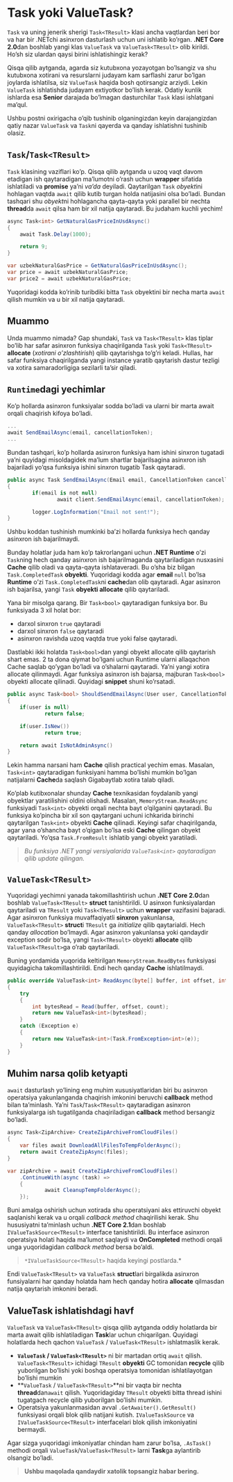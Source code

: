 # Task yoki ValueTask?

`Task` va uning jenerik sherigi `Task<TResult>` klasi ancha vaqtlardan beri bor va har bir .NETchi asinxron dasturlash uchun uni ishlatib ko’rgan. **.NET Core 2.0**dan boshlab yangi klas `ValueTask` va `ValueTask<TResult>` olib kirildi. Ho’sh siz ulardan qaysi birini ishlatishingiz kerak?

Qisqa qilib aytganda, agarda siz kutubxona yozayotgan bo’lsangiz va shu kutubxona xotirani va resurslarni  judayam kam sarflashi zarur bo’lgan joylarda ishlatilsa, siz `ValueTask` haqida bosh qotirsangiz arziydi. Lekin `ValueTask` ishlatishda judayam extiyotkor bo’lish kerak. Odatiy kunlik ishlarda esa **Senior** darajada bo’lmagan dasturchilar `Task` klasi ishlatgani ma’qul.

Ushbu postni oxirigacha o’qib tushinib olganingizdan keyin darajangizdan qatiy nazar `ValueTask` va `Task`ni qayerda va qanday ishlatishni tushinib olasiz.

## `Task`/`Task<TResult>`

`Task` klasining vaziflari ko’p. Qisqa qilib aytganda u uzoq vaqt davom etadigan ish qaytaradigan ma’lumotni o’rash uchun **wrapper** sifatida ishlatiladi va **promise** ya’ni *va’da* deyiladi. Qaytarilgan `Task` *obyekt*ini hohlagan vaqtda `await` qilib kutib turgan holda natijasini olsa bo’ladi. Bundan tashqari shu *obyekt*ni hohlagancha qayta-qayta yoki parallel bir nechta **thread**da `await` qilsa ham bir xil natija qaytaradi. Bu judaham kuchli yechim!

```csharp
async Task<int> GetNaturalGasPriceInUsdAsync()
{
    await Task.Delay(1000);

    return 9; 
}

var uzbekNaturalGasPrice = GetNaturalGasPriceInUsdAsync();
var price = await uzbekNaturalGasPrice;
var price2 = await uzbekNaturalGasPrice;
```

Yuqoridagi kodda ko’rinib turibdiki bitta `Task` obyektini bir necha marta `await` qilish mumkin va u bir xil natija qaytaradi.

## Muammo

Unda muammo nimada? Gap shundaki, `Task` va `Task<TResult>` klas tiplar bo’lib har safar asinxron funksiya chaqirilganda `Task` yoki `Task<TResult>` **allocate** (*xotirani o’zlashtirish*) qilib qaytarishga to’g’ri keladi. Hullas, har safar funksiya chaqirilganda yangi instance yaratib qaytarish dastur tezligi va xotira samaradorligiga sezilarli ta’sir qiladi. 

## `Runtime`dagi yechimlar

Ko’p hollarda asinxron funksiyalar sodda bo’ladi va ularni bir marta await orqali chaqirish kifoya bo’ladi.

```csharp
...
await SendEmailAsync(email, cancellationToken);
...
```

Bundan tashqari, ko’p hollarda asinxron funksiya ham ishini sinxron tugatadi ya’ni quyidagi misoldagidek ma’lum shartlar bajarilsagina asinxron ish bajariladi yo’qsa funksiya ishini sinxron tugatib Task qaytaradi. 

```csharp
public async Task SendEmailAsync(Email email, CancellationToken cancellationToken = default)
{
		if(email is not null)
				await client.SendEmailAsync(email, cancellationToken);

		logger.LogInformation("Email not sent!");
}
```

Ushbu koddan tushinish mumkinki ba’zi hollarda funksiya hech qanday asinxron ish bajarilmaydi. 

Bunday holatlar juda ham ko’p takrorlangani uchun **.NET Runtime** o’zi `Task`ning hech qanday asinxron ish bajarilmaganda qaytariladigan nusxasini **Cache** qilib oladi va qayta-qayta ishlataveradi. Bu o’sha biz bilgan `Task.CompletedTask` **obyekti**. Yuqoridagi kodda agar **email** `null` bo’lsa **Runtime** o’zi `Task.CompletedTask`ni **cache**dan olib qaytaradi. Agar asinxron ish bajarilsa, yangi `Task` **obyekti allocate** qilib qaytariladi.

Yana bir misolga qarang. Bir `Task<bool>` qaytaradigan funksiya bor. Bu funksiyada 3 xil holat bor:

- darxol sinxron `true` qaytaradi
- darxol sinxron `false` qaytaradi
- asinxron ravishda uzoq vaqtda true yoki false qaytaradi.

Dastlabki ikki holatda `Task<bool>`dan yangi obyekt allocate qilib qaytarish shart emas. 2 ta dona qiymat bo’lgani uchun Runtime ularni allaqachon Cache saqlab qo’ygan bo’ladi va o’shalarni qaytaradi. Ya’ni yangi xotira allocate qilinmaydi.  Agar funksiya asinxron ish bajarsa, majburan `Task<bool>` obyekti allocate qilinadi. Quyidagi **snippet** shuni ko’rsatadi.

```csharp
public async Task<bool> ShouldSendEmailAsync(User user, CancellationToken cancellationToken = default)
{
    if(user is null)
            return false;

    if(user.IsNew())
            return true;

    return await IsNotAdminAsync()
}
```

Lekin hamma narsani ham **Cache** qilish practical yechim emas. Masalan, `Task<int>` qaytaradigan funksiyani hamma bo’lishi mumkin bo’lgan natijalarni **Cache**da saqlash Gigabaytlab xotira talab qiladi.

Ko’plab kutibxonalar shunday **Cache** texnikasidan foydalanib yangi obyektlar yaratilishini oldini olishadi. Masalan, `MemoryStream.ReadAsync` funksiyadi `Task<int>` obyekti orqali nechta bayt o’qilganini qaytaradi. Bu funksiya ko’pincha bir xil son qaytargani uchuni ichkarida birinchi qaytarilgan `Task<int>` obyekti **Cache** qilinadi. Keyingi safar chaqirilganda, agar yana o’shancha bayt o’qigan bo’lsa eski **Cache** qilingan obyekt qaytariladi. Yo’qsa `Task.FromResult` ishlatib yangi obyekt yaratiladi.

> *Bu funksiya .NET yangi versiyalarida `ValueTask<int>` qaytaradigan qilib update qilingan.*
> 

## `ValueTask<TResult>`

Yuqoridagi yechimni yanada takomillashtirish uchun **.NET Core 2.0**dan boshlab `ValueTask<TResult>`  **struct** tanishtirildi. U asinxon funksiyalardan qaytariladi va `TResult` yoki `Task<TResult>` uchun **wrapper** vazifasini bajaradi. Agar asinxron funksiya muvaffaqiyatli **sinxron** yakunlansa, `ValueTask<TResult>` **struct**i `TResult` ga *initialize* qilib qaytarialdi. Hech qanday *allocation* bo’lmaydi. Agar asinxron yakunlansa yoki qandaydir exception sodir bo’lsa, yangi `Task<TResult>` obyekti **allocate** qilib `ValueTask<TResult>`ga o’rab qaytariladi.

Buning yordamida yuqorida keltirilgan `MemoryStream.ReadBytes` funksiyasi quyidagicha takomillashtirildi. Endi hech qanday **Cache** ishlatilmaydi.

```csharp
public override ValueTask<int> ReadAsync(byte[] buffer, int offset, int count)
{
    try
    {
        int bytesRead = Read(buffer, offset, count);
        return new ValueTask<int>(bytesRead);
    }
    catch (Exception e)
    {
        return new ValueTask<int>(Task.FromException<int>(e));
    }
}
```

## Muhim narsa qolib ketyapti

`await` dasturlash yo’lining eng muhim xususiyatlaridan biri bu asinxron operatsiya yakunlanganda chaqirish imkonini beruvchi **callback** method bilan ta’minlash. Ya’ni `Task`/`Task<TResult>` qaytaradigan asinxron funksiyalarga ish tugatilganda chaqiriladigan **callback** method bersangiz bo’ladi.

```csharp
async Task<ZipArchive> CreateZipArchiveFromCloudFiles()
{
    var files await DownloadAllFilesToTempFolderAsync();
    return await CreateZipAsync(files);  
}

var zipArchive = await CreateZipArchiveFromCloudFiles()
	.ContinueWith(async (task) =>
	{
			await CleanupTempFolderAsync();
	});
```

Buni amalga oshirish uchun xotirada shu operatsiyani aks ettiruvchi obyekt saqlanishi kerak va u orqali *callback method* chaqirilishi kerak. Shu hususiyatni ta’minlash uchun **.NET Core 2.1**dan boshlab `IValueTaskSource<TResult>` interface tanishtirildi. Bu interface asinxron operatsiya holati haqida ma’lumot saqlaydi va **OnCompleted** methodi orqali unga yuqoridagidan *callback method* bersa bo’aldi. 

> `*IValueTaskSource<TResult>` haqida keyingi postlarda.*
> 

Endi `ValueTask<TResult>` va `ValueTask` **struct**lari birgalikda asinxron funsiyalarni har qanday holatda ham hech qanday hotira **allocate** qilmasdan natija qaytarish imkonini beradi. 

## ValueTask ishlatishdagi havf

`ValueTask` va `ValueTask<TResult>` qisqa qilib aytganda oddiy holatlarda bir marta await qilib ishlatiladigan **Task**lar uchun chiqarilgan. Quyidagi holatlarda hech qachon `ValueTask` / `ValueTask<TResult>` ishlatmaslik kerak.

- **`ValueTask` / `ValueTask<TResult>`** ni bir martadan ortiq `await` qilish. `ValueTask<TResult>` ichidagi `TResult` **obyekti** GC tomonidan **recycle** qilib yuborilgan bo’lishi yoki boshqa operatsiya tomonidan ishlatilayotgan bo’lishi mumkin
- **`ValueTask` / `ValueTask<TResult>`**ni bir vaqta bir nechta **thread**dan`await` qilish. Yuqoridagiday `TResult` obyekti bitta thread ishini tugatgach recycle qilib yuborilgan bo’lishi mumkin.
- Operatsiya yakunlanmasidan avval `.GetAwaiter().GetResult()` funksiyasi orqali blok qilib natijani kutish. `IValueTaskSource` va `IValueTaskSource<TResult>` interfacelari blok qilish imkoniyatini bermaydi.

Agar sizga yuqoridagi imkoniyatlar chindan ham zarur bo’lsa, `.AsTask()` methodi orqali `ValueTask`/`ValueTask<TResult>` larni **Task**ga aylantirib olsangiz bo’ladi.

> **Ushbu maqolada qandaydir xatolik topsangiz habar bering.**
>